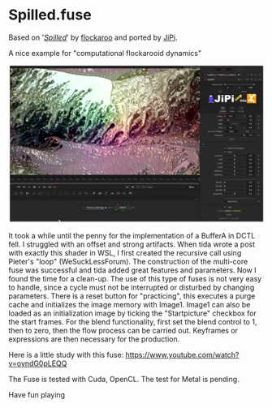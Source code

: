 # Spilled.fuse


Based on '_[Spilled](https://www.shadertoy.com/view/MsGSRd)_' by [flockaroo](https://www.shadertoy.com/user/flockaroo) and ported by [JiPi](../../Site/Profiles/JiPi.md).

A nice example for "computational flockarooid dynamics"

[![Spilled](Spilled.png)](Spilled.fuse)

It took a while until the penny for the implementation of a BufferA in DCTL fell. I struggled with an offset and strong artifacts. When tida wrote a post with exactly this shader in WSL, I first created the recursive call using Pieter's "loop" (WeSuckLessForum). The construction of the multi-core fuse was successful and tida added great features and parameters.
Now I found the time for a clean-up.
The use of this type of fuses is not very easy to handle, since a cycle must not be interrupted or disturbed by changing parameters. There is a reset button for "practicing", this executes a purge cache and initializes the image memory with Image1. Image1 can also be loaded as an initialization image by ticking the "Startpicture" checkbox for the start frames. For the blend functionality, first set the blend control to 1, then to zero, then the flow process can be carried out. Keyframes or expressions are then necessary for the production.


Here is a little study with this fuse: https://www.youtube.com/watch?v=oyndG0pLEQQ

The Fuse is tested with Cuda, OpenCL. The test for Metal is pending.

Have fun playing
